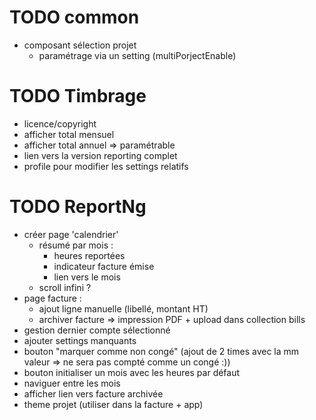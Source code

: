 # TODO common

- composant sélection projet
  - paramétrage via un setting (multiPorjectEnable)

# TODO Timbrage

- licence/copyright
- afficher total mensuel
- afficher total annuel => paramétrable
- lien vers la version reporting complet
- profile pour modifier les settings relatifs

# TODO ReportNg

- créer page 'calendrier'
  - résumé par mois :
    - heures reportées
    - indicateur facture émise
    - lien vers le mois
  - scroll infini ?
- page facture :
  - ajout ligne manuelle (libellé, montant HT)
  - archiver facture => impression PDF + upload dans collection bills
- gestion dernier compte sélectionné
- ajouter settings manquants
- bouton "marquer comme non congé" (ajout de 2 times avec la mm valeur => ne sera pas compté comme un congé :))
- bouton initialiser un mois avec les heures par défaut
- naviguer entre les mois
- afficher lien vers facture archivée
- theme projet (utiliser dans la facture + app)
